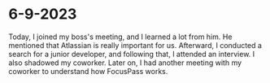 # 6-9-2023

Today, I joined my boss's meeting, and I learned a lot from him. He mentioned that Atlassian is really important for us. Afterward, I conducted a search for a junior developer, and following that, I attended an interview. I also shadowed my coworker. Later on, I had another meeting with my coworker to understand how FocusPass works.

